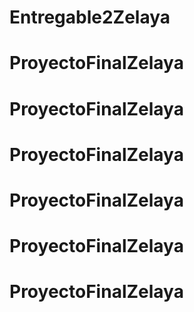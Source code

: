 # Entregable2Zelaya
# ProyectoFinalZelaya
# ProyectoFinalZelaya
# ProyectoFinalZelaya
# ProyectoFinalZelaya
# ProyectoFinalZelaya
# ProyectoFinalZelaya
